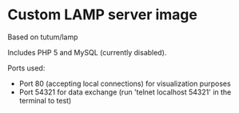 Custom LAMP server image
========================

Based on tutum/lamp

Includes PHP 5 and MySQL (currently disabled).

Ports used:
* Port 80 (accepting local connections) for visualization purposes
* Port 54321 for data exchange (run 'telnet localhost 54321' in the terminal to test)

